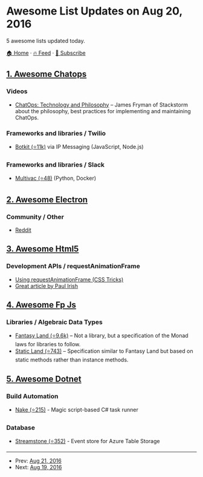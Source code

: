 # Awesome List Updates on Aug 20, 2016

5 awesome lists updated today.

[🏠 Home](/README.md) · [🔥 Feed](https://test.trackawesomelist.com/feed.xml) · [📮 Subscribe](https://trackawesomelist.us17.list-manage.com/subscribe?u=d2f0117aa829c83a63ec63c2f&id=36a103854c)



## [1. Awesome Chatops](/content/exAspArk/awesome-chatops/README.md)

### Videos

*   [ChatOps: Technology and Philosophy](https://www.youtube.com/watch?v=IhzxnY7FIvg) – James Fryman of Stackstorm about the philosophy, best practices for implementing and maintaining ChatOps.

### Frameworks and libraries / Twilio

*   [Botkit (⭐11k)](https://github.com/howdyai/botkit) via IP Messaging (JavaScript, Node.js)

### Frameworks and libraries / Slack

*   [Multivac (⭐48)](https://github.com/vektorlab/multivac) (Python, Docker)

## [2. Awesome Electron](/content/sindresorhus/awesome-electron/README.md)

### Community / Other

*   [Reddit](https://www.reddit.com/r/electronjs)

## [3. Awesome Html5](/content/diegocard/awesome-html5/README.md)

### Development APIs / requestAnimationFrame

*   [Using requestAnimationFrame (CSS Tricks)](https://css-tricks.com/using-requestanimationframe/)
*   [Great article by Paul Irish](https://medium.com/@paul_irish/requestanimationframe-scheduling-for-nerds-9c57f7438ef4#.9gev5fdub)

## [4. Awesome Fp Js](/content/stoeffel/awesome-fp-js/README.md)

### Libraries / Algebraic Data Types

*   [Fantasy Land (⭐9.6k)](https://github.com/fantasyland/fantasy-land) – Not a library, but a specification of the Monad laws for libraries to follow.
*   [Static Land (⭐743)](https://github.com/rpominov/static-land) – Specification similar to Fantasy Land but based on static methods rather than instance methods.

## [5. Awesome Dotnet](/content/quozd/awesome-dotnet/README.md)

### Build Automation

*   [Nake (⭐215)](https://github.com/yevhen/Nake) - Magic script-based C# task runner

### Database

*   [Streamstone (⭐352)](https://github.com/yevhen/Streamstone) - Event store for Azure Table Storage

---

- Prev: [Aug 21, 2016](/content/2016/08/21/README.md)
- Next: [Aug 19, 2016](/content/2016/08/19/README.md)